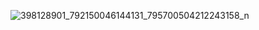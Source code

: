 
![398128901_792150046144131_795700504212243158_n](https://github.com/svetlanasieber/Software-Engineering--Path-SoftUni/assets/135451084/1b96a246-6c5a-4ba3-b83d-9fc991272fc6)
